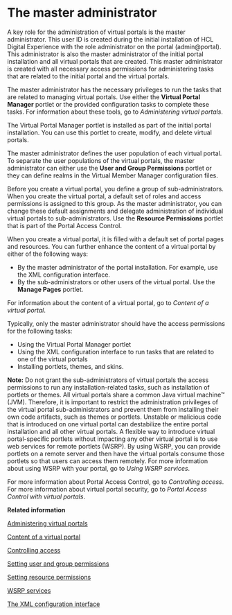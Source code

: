 # The master administrator

A key role for the administration of virtual portals is the master administrator. This user ID is created during the initial installation of HCL Digital Experience with the role administrator on the portal \(admin@portal\). This administrator is also the master administrator of the initial portal installation and all virtual portals that are created. This master administrator is created with all necessary access permissions for administering tasks that are related to the initial portal and the virtual portals.

The master administrator has the necessary privileges to run the tasks that are related to managing virtual portals. Use either the **Virtual Portal Manager** portlet or the provided configuration tasks to complete these tasks. For information about these tools, go to *Administering virtual portals*.

The Virtual Portal Manager portlet is installed as part of the initial portal installation. You can use this portlet to create, modify, and delete virtual portals.

The master administrator defines the user population of each virtual portal. To separate the user populations of the virtual portals, the master administrator can either use the **User and Group Permissions** portlet or they can define realms in the Virtual Member Manager configuration files.

Before you create a virtual portal, you define a group of sub-administrators. When you create the virtual portal, a default set of roles and access permissions is assigned to this group. As the master administrator, you can change these default assignments and delegate administration of individual virtual portals to sub-administrators. Use the **Resource Permissions** portlet that is part of the Portal Access Control.

When you create a virtual portal, it is filled with a default set of portal pages and resources. You can further enhance the content of a virtual portal by either of the following ways:

-   By the master administrator of the portal installation. For example, use the XML configuration interface.
-   By the sub-administrators or other users of the virtual portal. Use the **Manage Pages** portlet.

For information about the content of a virtual portal, go to *Content of a virtual portal*.

Typically, only the master administrator should have the access permissions for the following tasks:

-   Using the Virtual Portal Manager portlet
-   Using the XML configuration interface to run tasks that are related to one of the virtual portals
-   Installing portlets, themes, and skins.

**Note:** Do not grant the sub-administrators of virtual portals the access permissions to run any installation-related tasks, such as installation of portlets or themes. All virtual portals share a common Java virtual machine™ \(JVM\). Therefore, it is important to restrict the administration privileges of the virtual portal sub-administrators and prevent them from installing their own code artifacts, such as themes or portlets. Unstable or malicious code that is introduced on one virtual portal can destabilize the entire portal installation and all other virtual portals. A flexible way to introduce virtual portal-specific portlets without impacting any other virtual portal is to use web services for remote portlets \(WSRP\). By using WSRP, you can provide portlets on a remote server and then have the virtual portals consume those portlets so that users can access them remotely. For more information about using WSRP with your portal, go to *Using WSRP services*.

For more information about Portal Access Control, go to *Controlling access*. For more information about virtual portal security, go to *Portal Access Control with virtual portals*.


**Related information**  


[Administering virtual portals](../admin-system/advp_adm.md)

[Content of a virtual portal](../admin-system/advppln_content.md)

[Controlling access](../admin-system/control_access.md)

[Setting user and group permissions](../admin-system/sec_ugpp.md)

[Setting resource permissions](../admin-system/sec_rpp.md)

[WSRP services](../admin-system/wsrpc.md)

[The XML configuration interface](../admin-system/admxmlai.md)

